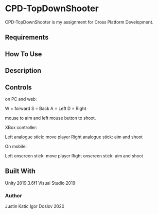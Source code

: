 # CPD-TopDownShooter

CPD-TopDownShooter is my assignment for Cross Platform Development.

## Requirements



## How To Use


## Description



## Controls
on PC and web:

W = forward
S = Back
A = Left
D = Right

mouse to aim and left mouse button to shoot.

XBox controller:

Left analogue stick: move player
Right analogue stick: aim and shoot

On mobile:

Left onscreen stick: move player
Right onscreen stick: aim and shoot

## Built With
Unity 2019.3.6f1
Visual Studio 2019

### Author
Justin Katic
Igor Doslov
2020